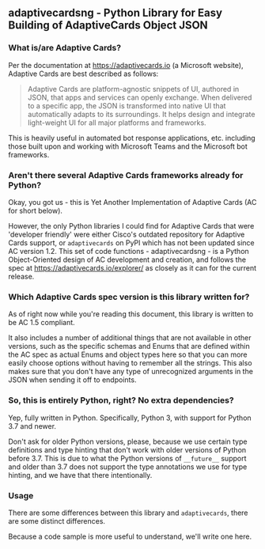 ## adaptivecardsng - Python Library for Easy Building of AdaptiveCards Object JSON

### What is/are Adaptive Cards?
Per the documentation at https://adaptivecards.io (a Microsoft website), Adaptive Cards 
are best described as follows:

  > Adaptive Cards are platform-agnostic snippets of UI, authored in JSON, 
  > that apps and services can openly exchange. When delivered to a specific 
  > app, the JSON is transformed into native UI that automatically adapts to 
  > its surroundings. It helps design and integrate light-weight UI for all 
  > major platforms and frameworks.

This is heavily useful in automated bot response applications, etc. including those 
built upon and working with Microsoft Teams and the Microsoft bot frameworks.

### Aren't there several Adaptive Cards frameworks already for Python?

Okay, you got us - this is Yet Another Implementation of Adaptive Cards (AC for short below).

However, the only Python libraries I could find for Adaptive Cards that were 'developer 
friendly' were either Cisco's outdated repository for Adaptive Cards support, or `adaptivecards` 
on PyPI which has not been updated since AC version 1.2.  This set of code functions - 
adaptivecardsng - is a Python Object-Oriented design of AC development and creation, and 
follows the spec at https://adaptivecards.io/explorer/ as closely as it can for the current release.

### Which Adaptive Cards spec version is this library written for?

As of right now while you're reading this document, this library is written to be AC 1.5 compliant.

It also includes a number of additional things that are not available in other versions, such as 
the specific schemas and Enums that are defined within the AC spec as actual Enums and object types 
here so that you can more easily choose options without having to remember all the strings. This 
also makes sure that you don't have any type of unrecognized arguments in the JSON when sending it 
off to endpoints.

### So, this is entirely Python, right?  No extra dependencies?

Yep, fully written in Python.  Specifically, Python 3, with support for Python 3.7 and newer.

Don't ask for older Python versions, please, because we use certain type definitions and type
hinting that don't work with older versions of Python before 3.7.  This is due to what the Python 
versions of `__future__` support and older than 3.7 does not support the type annotations we use 
for type hinting, and we have that there intentionally.

### Usage

There are some differences between this library and `adaptivecards`, there are some distinct 
differences.

Because a code sample is more useful to understand, we'll write one here.

```python


```

